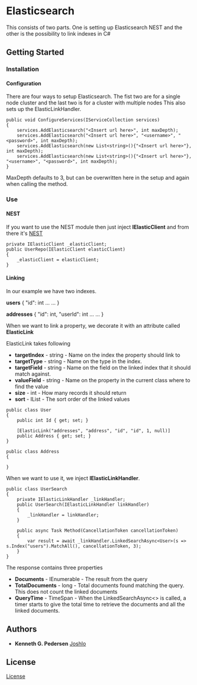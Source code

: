 ﻿# Elasticsearch

This consists of two parts.
One is setting up Elasticsearch NEST and the other is the possibility to link indexes in C#

## Getting Started

### Installation

#### Configuration

There are four ways to setup Elasticsearch.
The fist two are for a single node cluster and the last two is for a cluster with multiple nodes
This also sets up the ElasticLinkHandler.

```
public void ConfigureServices(IServiceCollection services)
{
    services.AddElasticsearch("<Insert url here>", int maxDepth);
	services.AddElasticsearch("<Insert url here>", "<username>", "<password>", int maxDepth);
	services.AddElasticsearch(new List<string>(){"<Insert url here>"}, int maxDepth);
	services.AddElasticsearch(new List<string>(){"<Insert url here>"}, "<username>", "<password>", int maxDepth);
}
```

MaxDepth defaults to 3, but can be overwritten here in the setup and again when calling the method.

### Use

#### NEST

If you want to use the NEST module then just inject **IElasticClient** and from there it's [NEST](https://github.com/elastic/elasticsearch-net)

```
private IElasticClient _elasticClient;
public UserRepo(IElasticClient elasticClient)
{
	_elasticClient = elasticClient;
}
```

#### Linking

In our example we have two indexes.

**users**
{
	"id": int
	...
	...
}

**addresses**
{
	"id": int,
	"userId": int
	...
	...
}

When we want to link a property, we decorate it with an attribute called **ElasticLink**

ElasticLink takes following
* **targetIndex** - string - Name on the index the property should link to
* **targetType** - string - Name on the type in the index.
* **targetField** - string - Name on the field on the linked index that it should match against.
* **valueField** - string - Name on the property in the current class where to find the value
* **size** - int - How many records it should return
* **sort** - IList<ISort> - The sort order of the linked values

```
public class User
{
	public int Id { get; set; }

	[ElasticLink("addresses", "address", "id", "id", 1, null)]
	public Address { get; set; }
}

public class Address
{

}
```

When we want to use it, we inject **IElasticLinkHandler**.
```
public class UserSearch
{
	private IElasticLinkHandler _linkHandler;
	public UserSearch(IElasticLinkHandler linkHandler)
	{
		_linkHandler = linkHandler;
	}

	public async Task Method(CancellationToken cancellationToken)
	{
		var result = await _linkHandler.LinkedSearchAsync<User>(s => s.Index("users").MatchAll(), cancellationToken, 3);
	}
}
```

The response contains three properties
* **Documents** - IEnumerable<T> - The result from the query
* **TotalDocuments** - long - Total documents found matching the query. This does not count the linked documents
* **QueryTime** - TimeSpan - When the LinkedSearchAsync<> is called, a timer starts to give the total time to retrieve the documents and all the linked documents.

## Authors
* **Kenneth G. Pedersen** [Joshlo](https://github.com/joshlo)

## License

[License](https://github.com/joshlo/LazySetup/blob/master/license.md)